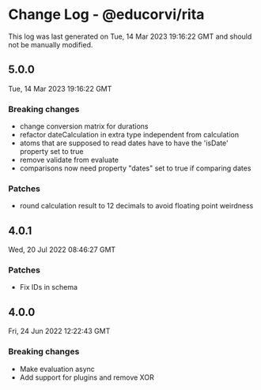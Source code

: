 # Change Log - @educorvi/rita

This log was last generated on Tue, 14 Mar 2023 19:16:22 GMT and should not be manually modified.

## 5.0.0

Tue, 14 Mar 2023 19:16:22 GMT

### Breaking changes

-   change conversion matrix for durations
-   refactor dateCalculation in extra type independent from calculation
-   atoms that are supposed to read dates have to have the 'isDate' property set to true
-   remove validate from evaluate
-   comparisons now need property "dates" set to true if comparing dates

### Patches

-   round calculation result to 12 decimals to avoid floating point weirdness

## 4.0.1

Wed, 20 Jul 2022 08:46:27 GMT

### Patches

-   Fix IDs in schema

## 4.0.0

Fri, 24 Jun 2022 12:22:43 GMT

### Breaking changes

-   Make evaluation async
-   Add support for plugins and remove XOR
